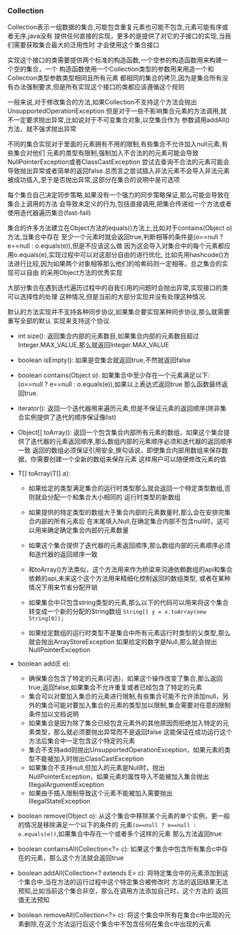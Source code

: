 ### Collection
Collection表示一组数据的集合,可能包含重复元素也可能不包含,元素可能有序或者无序,java没有
提供任何直接的实现，更多的是提供了对它的子接口的实现,当我们需要获取集合最大的泛用性时
才会使用这个集合接口

实现这个接口的类需要提供两个标准的构造函数,一个空参的构造函数用来构建一个空的集合，一个
构造函数使用一个Collection类型的参数用来用造一个和Collection类型参数类型相同且所有元素
都相同的集合的拷贝,因为是集合所有没有办法强制要求,但是所有实现这个接口的类都应该遵循这个规则

一般来说,对于修改集合的方法,如果Collection不支持这个方法会抛出UnsupportedOperationException
但是对于一些不影响集合元素的方法调用,就不一定要求抛出异常,比如说对于不可变集合对象,以空集合作为
参数调用addAll()方法，就不强求抛出异常

不同的集合实现对于里面的元素拥有不用的限制,有些集合不允许加入null元素,有些集合对他们
元素的类型有限制,强制加入不合法的的元素可能会导致 NullPointerException或者ClassCastException
尝试去查询不合法的元素可能会导致抛出异常或者简单的返回false.总而言之尝试插入非法元素不会导入非法元素
被成功插入,至于是否抛出异常,这部分在集合的说明中是可选项


每个集合自己决定同步策略,如果没有一个强力的同步策略保证,那么可能会导致在集合上调用的方法
会导致未定义的行为,包括直接调用,把集合传递给一个方法或者使用迭代器遍历集合(fast-fail)

集合的许多方法建立在Object方法的equals()方法上,比如对于contains(Object o)方法,当集合中存在
至少一个元素时就会返回true,判断相等的条件是(o==null ? e==null : o.equals(e)),但是不应该这么做
因为这会导入对集合中的每个元素都应用o.equals(e),实现过程中可以对这部分自由的进行优化,
比如先用hashcode()方法进行比较,因为如果两个对象相等那么他们的哈希码则一定相等。总之集合的实现可以自由
的采用Object方法的优秀实现

大部分集合在遇到迭代遍历过程中的自我引用的问题时会抛出异常,实现接口的类可以选择性的处理
这种情况,但是当前的大部分实现并没有处理这种情况.

默认的方法实现并不支持各种同步协议,如果集合要实现某种同步协议,那么就需要重写全部的默认
实现来支持这个协议.

* int size():
返回集合内部的元素数目,如果集合内部的元素数目超过Integer.MAX_VALUE,那么就返回Integer.MAX_VALUE

* boolean isEmpty():
如果是空集合就返回true,不然就返回false

* boolean contains(Object o):
如果集合中至少存在一个元素满足以下: (o==null ? e==null : o.equals(e)),如果以上表达式返回true
那么函数最终返回true.

* iterator():
返回一个迭代器用来遍历元素,但是不保证元素的返回顺序(除非集合实例提供了迭代的顺序保证像list)

* Object[] toArray():
返回一个包含集合内部所有元素的数组，如果这个集合提供了迭代器的元素返回顺序,那么数组内部的元素顺序必须和迭代器的返回顺序一致
返回的数组必须保证引用安全,换句话说，即使集合内部用数组来保存数据，你需要创建一个全新的数组来保存元素
这样用户可以随便修改元素的值

* T[] toArray(T[] a):
    * 如果给定的类型满足集合的运行时类型那么就会返回一个特定类型数组,否则就会分配一个和集合大小相同的
运行时类型的新数组
    * 如果提供的特定类型的数组大于集合内部的元素数量时,那么会在安排完集合内部的所有元素后
在末尾填入Null,在确定集合内部不包含null时，这可以用来确定确定集合内部的元素数量

    * 如果这个集合提供了迭代器的元素返回顺序,那么数组内部的元素顺序必须和迭代器的返回顺序一致
    * 和toArray()方法类似，这个方法用来作为桥梁来沟通依赖数组的api和集合依赖的api,未来这个这个方法用来精细化控制返回的数组类型,
      或者在某种情况下用来节省分配开销
    * 如果集合中只包含string类型的元素,那么以下的代码可以用来将这个集合转变成一个新的分配的String数组 `String[] y = x.toArray(new String[0]);`
    * 如果给定数组的运行时类型不是集合中所有元素运行时类型的父类型,那么就会抛出ArrayStoreException
    如果给定的数字是Null,那么就会抛出NullPointerException

* boolean add(E e):
    * 确保集合包含了特定的元素(可选)，如果这个操作改变了集合,那么返回true,返回false,如果集合不允许重复或者已经包含了特定的元素
    * 集合可以对要加入集合的元素进行限制,有些集合可能不允许添加null，另外的集合可能对要加入集合的元素的类型加以限制,集合需要对任意的限制条件加以文档说明
    * 如果集合是因为除了集合已经包含元素外的其他原因而拒绝加入特定的元素类型，那么就必须要抛出异常而不是返回false
    这能保证在成功运行这个方法后集合中一定包含这个特定的元素
    * 集合不支持add则抛出UnsupportedOperationException，如果元素的类型不能被加入时抛出ClassCastException
    * 如果集合不支持null,但加入的元素是Null时，抛出NullPointerException，如果元素的属性导入不能被加入集合抛出IllegalArgumentException
    * 如果由于插入限制导致这个元素不能被加入需要抛出IllegalStateException

* boolean remove(Object o):
从这个集合中移除某个元素的单个实例，更一般的情况是移除满足一个以下的条件的
元素`(o==null ? e==null : o.equals(e))`,如果集合中存在一个或者多个这样的元素
那么方法返回true

*  boolean containsAll(Collection<?> c):
如果这个集合中包含所有集合c中存在的元素，那么这个方法就会返回true

* boolean addAll(Collection<? extends E> c):
将特定集合中的元素添加到这个集合中,当在方法的运行过程中这个特定集合被修改时
方法的返回结果无法预知,比如当前这个集合非空，那么在调用方法添加自己时，这个方法的
返回值无法预知

* boolean removeAll(Collection<?> c):
将这个集合中所有在集合c中出现的元素删除,在这个方法运行后这个集合中不包含任何在集合c中出现的元素

